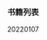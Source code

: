 
### 书籍列表
<right>20220107</right>
<br>
<br>
<head>
    <link rel="stylesheet" type="text/css" href="style.css">
</head>
